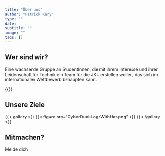 ```yaml
---
title: "Über uns"
author: "Patrick Kary"
type: ""
date: 
subtitle: ""
image: ""
tags: []
---
```



## Wer sind wir?

Eine wachsende Gruppe an StudentInnen, die mit ihrem Interesse und ihrer Leidenschaft für Technik ein Team für die JKU erstellen wollen, das sich im internationalen Wettbewerb behaupten kann.


{{<youtube b5ILl7gT4X8>}}

## Unsere Ziele

{{< gallery >}}
  {{< figure src="CyberDuckLogoWithHat.png" >}}
{{< /gallery >}}


## Mitmachen? 

Melde dich